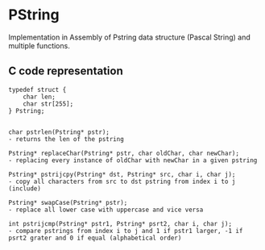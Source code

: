 # PString
Implementation in Assembly of Pstring data structure (Pascal String) and multiple functions. 

## C code representation
```
typedef struct {
	char len;
	char str[255];
} Pstring;


char pstrlen(Pstring* pstr);
- returns the len of the pstring

Pstring* replaceChar(Pstring* pstr, char oldChar, char newChar);
- replacing every instance of oldChar with newChar in a given pstring

Pstring* pstrijcpy(Pstring* dst, Pstring* src, char i, char j);
- copy all characters from src to dst pstring from index i to j (include)

Pstring* swapCase(Pstring* pstr);
- replace all lower case with uppercase and vice versa

int pstrijcmp(Pstring* pstr1, Pstring* psrt2, char i, char j);
- compare pstrings from index i to j and 1 if pstr1 larger, -1 if psrt2 grater and 0 if equal (alphabetical order)
```
